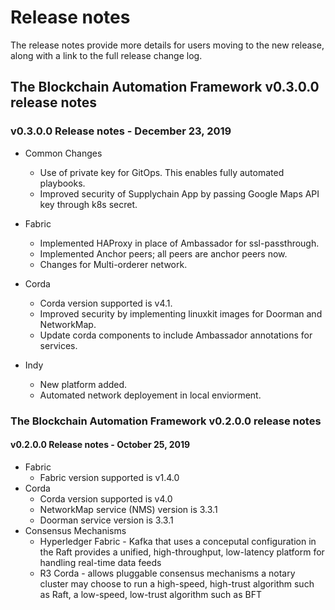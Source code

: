 # Release notes
The release notes provide more details for users moving to the new release, along
with a link to the full release change log.  

## The Blockchain Automation Framework v0.3.0.0 release notes
### v0.3.0.0 Release notes - December 23, 2019

 - Common Changes
   - Use of private key for GitOps. This enables fully automated playbooks.
   - Improved security of Supplychain App by passing Google Maps API key through k8s secret.
 - Fabric
   - Implemented HAProxy in place of Ambassador for ssl-passthrough.
   - Implemented Anchor peers; all peers are anchor peers now.
   - Changes for Multi-orderer network.

 - Corda
   - Corda version supported is v4.1.
   - Improved security by implementing linuxkit images for Doorman and NetworkMap.
   - Update corda components to include Ambassador annotations for services.
 
 - Indy
   - New platform added.
   - Automated network deployement in local enviorment.

### The Blockchain Automation Framework v0.2.0.0 release notes
 #### v0.2.0.0 Release notes - October 25, 2019

 - Fabric
   - Fabric version supported is v1.4.0
 - Corda
   - Corda version supported is v4.0
   - NetworkMap service (NMS) version is 3.3.1
   - Doorman service version is 3.3.1
 - Consensus Mechanisms
   - Hyperledger Fabric - Kafka that uses a conceputal configuration in the Raft provides a unified, high-throughput, low-latency platform for handling real-time data feeds
   - R3 Corda - allows pluggable consensus mechanisms a notary cluster may choose to run a high-speed, high-trust algorithm such as Raft, a low-speed, low-trust algorithm such as BFT

